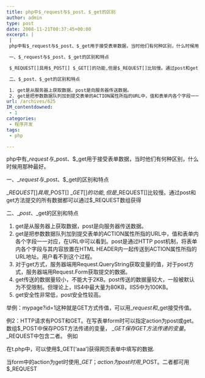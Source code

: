 ```yaml
---
title: php中$_request与$_post、$_get的区别
author: admin
type: post
date: 2008-11-21T00:37:45+00:00
excerpt: |
 |
 php中有$_request与$_post、$_get用于接受表单数据，当时他们有何种区别，什么时候用那种最好。

 一、$_request与$_post、$_get的区别和特点

 $_REQUEST[]具用$_POST[] $_GET[]的功能,但是$_REQUEST[]比较慢。通过post和get方法提交的所有数据都可以通过$_REQUEST数组获得

 二、$_post、$_get的区别和特点

 1. get是从服务器上获取数据，post是向服务器传送数据。
 2. get是把参数数据队列加到提交表单的ACTION属性所指的URL中，值和表单内各个字段一一对应，在URL中可以看到。post是通过HTTP post机制，将表单内各个字段与其内容放置在HTML HEADER内一起传送到ACTION属性所指的URL地址。用户看不到这个过程。
url: /archives/625
IM_contentdowned:
 - 1
categories:
 - 程序开发
tags:
 - php

---
```

php中有$\_request与$\_post、$_get用于接受表单数据，当时他们有何种区别，什么时候用那种最好。

一、$\_request与$\_post、$_get的区别和特点

$\_REQUEST[]具用$\_POST[] $\_GET[]的功能,但是$\_REQUEST[]比较慢。通过post和get方法提交的所有数据都可以通过$_REQUEST数组获得

二、$\_post、$\_get的区别和特点

1. get是从服务器上获取数据，post是向服务器传送数据。
2. get是把参数数据队列加到提交表单的ACTION属性所指的URL中，值和表单内各个字段一一对应，在URL中可以看到。post是通过HTTP post机制，将表单内各个字段与其内容放置在HTML HEADER内一起传送到ACTION属性所指的URL地址。用户看不到这个过程。
3. 对于get方式，服务器端用Request.QueryString获取变量的值，对于post方式，服务器端用Request.Form获取提交的数据。
4. get传送的数据量较小，不能大于2KB。post传送的数据量较大，一般被默认为不受限制。但理论上，IIS4中最大量为80KB，IIS5中为100KB。
5. get安全性非常低，post安全性较高。

举例：mypage?id=1这种就是GET方式传值，可以用$\_request和$\_get接受传值。

例2：HTTP请求有POST和GET。在写表单form时可以指定action为post或get。数组$\_POST中保存POST方法传递的变量， $\_GET保存GET方法传递的变量。$_REQUEST中包含二者。
例如

在t.php中，可以使用$_GET[‘aaa’]获得网页表单中填写的数据.

当form中的action为get时使用$\_GET；action为post时用$\_POST。二者都可用 $_REQUEST